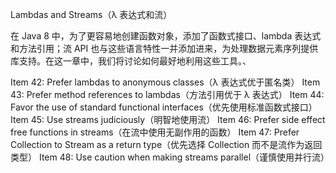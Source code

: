 Lambdas and Streams（λ 表达式和流）

在 Java 8 中，为了更容易地创建函数对象，添加了函数式接口、lambda 表达式和方法引用；流 API 也与这些语言特性一并添加进来，为处理数据元素序列提供库支持。在这一章中，我们将讨论如何最好地利用这些工具。、

Item 42: Prefer lambdas to anonymous classes（λ 表达式优于匿名类）
Item 43: Prefer method references to lambdas（方法引用优于 λ 表达式）
Item 44: Favor the use of standard functional interfaces（优先使用标准函数式接口）
Item 45: Use streams judiciously（明智地使用流）
Item 46: Prefer side effect free functions in streams（在流中使用无副作用的函数）
Item 47: Prefer Collection to Stream as a return type（优先选择 Collection 而不是流作为返回类型）
Item 48: Use caution when making streams parallel（谨慎使用并行流）